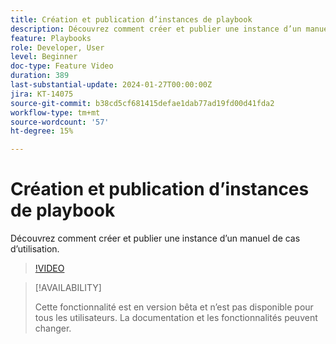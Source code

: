 ```yaml
---
title: Création et publication d’instances de playbook
description: Découvrez comment créer et publier une instance d’un manuel de cas d’utilisation.
feature: Playbooks
role: Developer, User
level: Beginner
doc-type: Feature Video
duration: 389
last-substantial-update: 2024-01-27T00:00:00Z
jira: KT-14075
source-git-commit: b38cd5cf681415defae1dab77ad19fd00d41fda2
workflow-type: tm+mt
source-wordcount: '57'
ht-degree: 15%

---
```



# Création et publication d’instances de playbook

Découvrez comment créer et publier une instance d’un manuel de cas d’utilisation.

>[!VIDEO](https://video.tv.adobe.com/v/3427058/?learn=on)

>[!AVAILABILITY]
>
>Cette fonctionnalité est en version bêta et n’est pas disponible pour tous les utilisateurs. La documentation et les fonctionnalités peuvent changer.